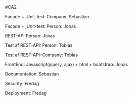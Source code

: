 #CA2

Facade + jUnit-test: Company: Sebastian

Facade + jUnit-test: Person: Jonas

REST-API Person: Jonas

Test af REST-API: Person: Tobias

Test af REST-API: Company: Tobias

FrontEnd: Javascript(jquery, ajax) + html + bootstrap: Jonas

Documentation: Sebastian

Security: Fredag

Deployment: Fredag